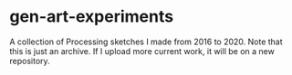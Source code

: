 # gen-art-experiments
A collection of Processing sketches I made from 2016 to 2020.
Note that this is just an archive. If I upload more current work, it will be on a new repository. 
